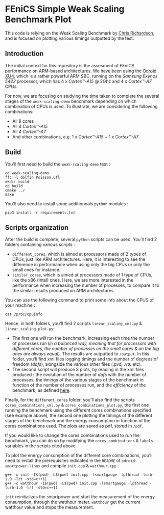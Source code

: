 FEniCS Simple Weak Scaling Benchmark Plot
=========================================

This code is relying on the Weak Scaling Benchmark by [Chris Richardson](https://bitbucket.org/chris_richardson/weak-scaling-demo), and is focused on plotting various timings outputted by the test.

## Introduction
The initial context for this repository is the assesment of FEniCS performance on ARM-based architectures. We have been using the [Odroid XU4](http://www.hardkernel.com/main/products/prdt_info.php),
which is a rather powerful ARM SBC, running on the *Samsung Exynos 5422* processor, which has 4 x *Cortex™-A15* @ 2Ghz and 4 x *Cortex™-A7* CPUs. 

For now, we are focusing on studying the time taken to complete the several stages of the `weak-scaling-demo` benchmark depending on which combination of CPUs is used. To illustrate, we are considering the following combinations:

* All 8 cores
* All 4 *Cortex™-A15*
* All 4 *Cortex™-A7*
* And other combinations, e.g. 1 x *Cortex™-A15* + 1 x *Cortex™-A7*.

## Build

You'll first need to build the `weak-scaling-demo` test :

    cd weak-scaling-demo
    ffc -l dolfin Poisson.ufl
    mkdir build
    cd build
    cmake ../
    make

You'll also need to install some additionnals `python` modules :

    pip3 install -r requirements.txt


## Scripts organization

After the build is complete, several `python` scripts can be used.
You'll find 2 folders containing various scripts :

* `different_cores`, which is aimed at processors made of 2 types of CPUs, just like ARM architectures. Here, it is interesting to see the difference in performance when using only the big CPUs or only the small ones for instance.
* `similar_cores`, which is aimed at processors made of 1 type of CPUs, like the x86 (Intel) ones. Here, we are more interested in the performance when increasing the number of processes, to compare it to the similar results produced on ARM architectures.

You can use the following command to  print some info about the CPUS of your machine :

    cat /proc/cpuinfo

Hence, in both folders, you'll find 2 scripts `linear_scaling_xml.py` & `linear_scaling_plot.py`:

* The first one will run the benchmark, increasing each time the number of processes run (*in a balanced way, meaning that for processors with different cores, the number of processes on the small cores & on the big ones are always equal*). The results are outputted to `/output`. In this folder, you'll find xml files logging timings and the number of degrees of freedom (*dofs*), alongside the various other files (.pvd, .vtu etc).
* The second script will produce 3 plots, by reading in the xml files produced : the evolution of the number of *dofs* with the number of processes, the timings of the various stages of the benchmark in function of the number of processes run, and the *efficiency* of the benchmark, as defined [here](https://www.sharcnet.ca/help/index.php/Measuring_Parallel_Scaling_Performance#Weak_Scaling).

Finally, for the `different_cores` folder, you'll also find the scripts `cores_combinations_xml.py` & `cores_combinations_plot.py`, the first one running the benchmark using the different cores combinations specified (see example above), the second one plotting the timings of the different stages of the benchmark and the energy consumption in function of the cores combinations used.
The plots are saved as pdf, stored in `/pdf`.

If you would like to change the cores combinations used to run the benchmark, you can do so by modifying the `cores_combinations` & `labels` variables in the scripts cited above.

To plot the energy consumption of the different core combinations, you'll need to install the prerequisites indicated in the `README` of `odroid-smartpower-linux` and compile `init.cpp` & `watthour.cpp` :

	g++ -o init -I$(pwd) -L$(pwd) init.cpp -lsmartgauge -lpthread -lusb-1.0 -lrt -std=c++11
	g++ -o watthour -I$(pwd) -L$(pwd) init.cpp -lsmartgauge -lpthread -lusb-1.0 -lrt -std=c++11

`init` reinitializes the smartpower and start the measurement of the energy consumption, through the watthour meter.
`watthour` get the current watthour value and stops the measurement.

